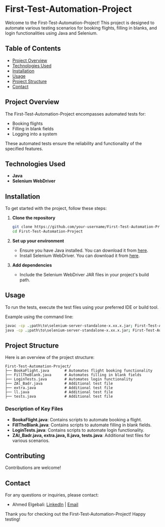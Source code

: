 
# First-Test-Automation-Project

Welcome to the First-Test-Automation-Project! This project is designed to automate various testing scenarios for booking flights, filling in blanks, and login functionalities using Java and Selenium.

## Table of Contents
- [Project Overview](#project-overview)
- [Technologies Used](#technologies-used)
- [Installation](#installation)
- [Usage](#usage)
- [Project Structure](#project-structure)
- [Contact](#contact)

## Project Overview
The First-Test-Automation-Project encompasses automated tests for:
- Booking flights
- Filling in blank fields
- Logging into a system

These automated tests ensure the reliability and functionality of the specified features.

## Technologies Used
- **Java**
- **Selenium WebDriver**

## Installation
To get started with the project, follow these steps:

1. **Clone the repository**
   ```sh
   git clone https://github.com/your-username/First-Test-Automation-Project.git
   cd First-Test-Automation-Project
   ```

2. **Set up your environment**
   - Ensure you have Java installed. You can download it from [here](https://www.oracle.com/java/technologies/javase-jdk11-downloads.html).
   - Install Selenium WebDriver. You can download it from [here](https://www.selenium.dev/downloads/).

3. **Add dependencies**
   - Include the Selenium WebDriver JAR files in your project's build path.

## Usage
To run the tests, execute the test files using your preferred IDE or build tool.

Example using the command line:
```sh
javac -cp .;path\to\selenium-server-standalone-x.xx.x.jar; First-Test-Automation-Project/*.java
java -cp .;path\to\selenium-server-standalone-x.xx.x.jar; First-Test-Automation-Project.BookaFlight
```

## Project Structure
Here is an overview of the project structure:

```
First-Test-Automation-Project/
├── BookaFlight.java       # Automates flight booking functionality
├── FillTheBlank.java      # Automates filling in blank fields
├── LoginTests.java        # Automates login functionality
├── ZAl_Badr.java          # Additional test file
├── extra.java             # Additional test file
├── ll.java                # Additional test file
├── tests.java             # Additional test file
```

### Description of Key Files
- **BookaFlight.java**: Contains scripts to automate booking a flight.
- **FillTheBlank.java**: Contains scripts to automate filling in blank fields.
- **LoginTests.java**: Contains scripts to automate login functionality.
- **ZAl_Badr.java, extra.java, ll.java, tests.java**: Additional test files for various scenarios.

## Contributing
Contributions are welcome! 


## Contact
For any questions or inquiries, please contact:
- Ahmed Elgebali: [LinkedIn](https://linkedin.com/in/ahmedelgebali/) | [Email](elgebalia34@gmail.com)

Thank you for checking out the First-Test-Automation-Project! Happy testing!
